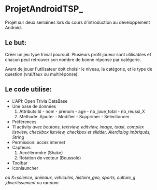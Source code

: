 # ProjetAndroidTSP_

Projet sur deux semaines lors du cours d'introduction au développement Android.

## Le but:

Créer un jeu type trivial poursuit. Plusieurs profil joueur sont utilisables et chacun peut retrouver son nombre de bonne réponse par catégorie.

Avant de jouer l'utilisateur doit choisir le niveau, la catégorie, et le type de question (vrai/faux ou multiréponse).


## Le code utilise:

* L'API: Open Trivia DataBase
* Une base de données 
  1. Attributs:Id - nom - prenom - age - nb_joue_total - nb_reussi_X 
  2. Methode: Ajouter - Modifier - Supprimer - Selectionner
* Préférences
* 11 activity *avec boutons, textview, editview, image, toast, complex listview, checkbox listview, checkbox et slidder, Alerdialog imbriqués, String*
* Permission: accès internet
* Capteurs:
  1. Accélèromtre (Shake)
  2. Rotation de vecteur (Boussole)
* Toolbar
* Iconlauncher


*où X=science, animaux, vehicules, histoire_geo, sports, culture_g ,divertissement ou random*
